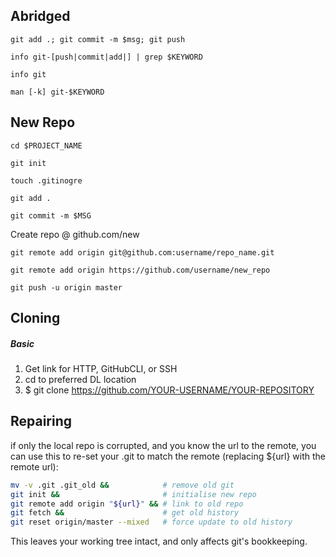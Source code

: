 
## Abridged


```shell
git add .; git commit -m $msg; git push
```

```shell
info git-[push|commit|add|] | grep $KEYWORD

info git

man [-k] git-$KEYWORD
```


## New Repo
```shell
cd $PROJECT_NAME

git init

touch .gitinogre

git add .

git commit -m $MSG
```


Create repo @ github.com/new


```shell
git remote add origin git@github.com:username/repo_name.git

git remote add origin https://github.com/username/new_repo

git push -u origin master
```


## Cloning


##### Basic


1. Get link for HTTP, GitHubCLI, or SSH
2. cd to preferred DL location
3. $ git clone https://github.com/YOUR-USERNAME/YOUR-REPOSITORY


## Repairing


if only the local repo is corrupted, and you know the url to the remote, you can use this to re-set your .git to match the remote (replacing ${url} with the remote url):


```bash
mv -v .git .git_old &&            # remove old git
git init &&                       # initialise new repo
git remote add origin "${url}" && # link to old repo
git fetch &&                      # get old history
git reset origin/master --mixed   # force update to old history
```

This leaves your working tree intact, and only affects git's bookkeeping.